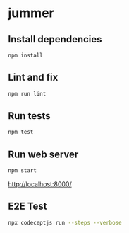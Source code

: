 # jummer

## Install dependencies

```bash
npm install
```

## Lint and fix

```bash
npm run lint
```

## Run tests

```bash
npm test
```

## Run web server

```bash
npm start
```

<http://localhost:8000/>

## E2E Test

```bash
npx codeceptjs run --steps --verbose
```

